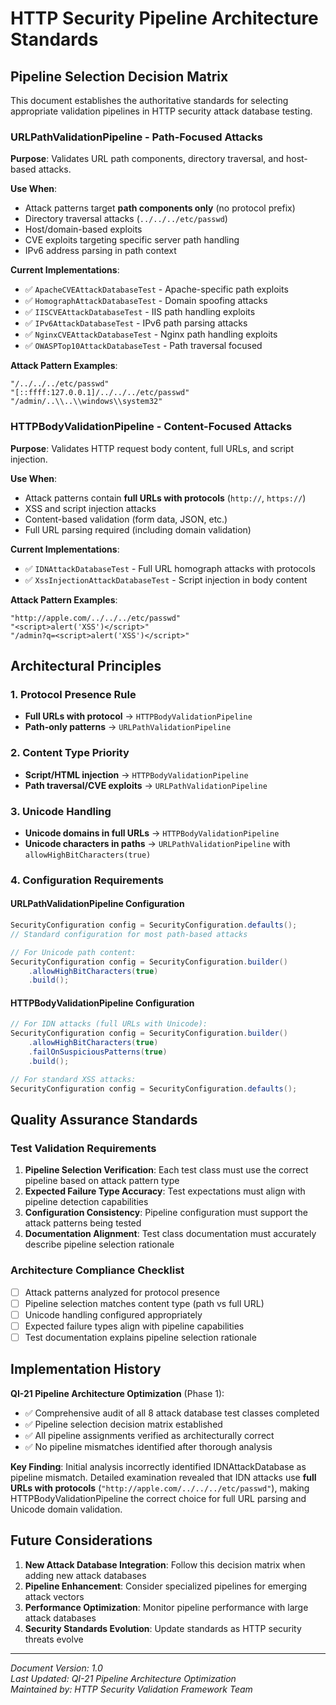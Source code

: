 # HTTP Security Pipeline Architecture Standards

## Pipeline Selection Decision Matrix

This document establishes the authoritative standards for selecting appropriate validation pipelines in HTTP security attack database testing.

### URLPathValidationPipeline - Path-Focused Attacks

**Purpose**: Validates URL path components, directory traversal, and host-based attacks.

**Use When**:
- Attack patterns target **path components only** (no protocol prefix)
- Directory traversal attacks (`../../../etc/passwd`)
- Host/domain-based exploits
- CVE exploits targeting specific server path handling
- IPv6 address parsing in path context

**Current Implementations**:
- ✅ `ApacheCVEAttackDatabaseTest` - Apache-specific path exploits
- ✅ `HomographAttackDatabaseTest` - Domain spoofing attacks
- ✅ `IISCVEAttackDatabaseTest` - IIS path handling exploits  
- ✅ `IPv6AttackDatabaseTest` - IPv6 path parsing attacks
- ✅ `NginxCVEAttackDatabaseTest` - Nginx path handling exploits
- ✅ `OWASPTop10AttackDatabaseTest` - Path traversal focused

**Attack Pattern Examples**:
```
"/../../../etc/passwd"
"[::ffff:127.0.0.1]/../../../etc/passwd" 
"/admin/..\\..\\windows\\system32"
```

### HTTPBodyValidationPipeline - Content-Focused Attacks

**Purpose**: Validates HTTP request body content, full URLs, and script injection.

**Use When**:
- Attack patterns contain **full URLs with protocols** (`http://`, `https://`)
- XSS and script injection attacks
- Content-based validation (form data, JSON, etc.)
- Full URL parsing required (including domain validation)

**Current Implementations**:
- ✅ `IDNAttackDatabaseTest` - Full URL homograph attacks with protocols
- ✅ `XssInjectionAttackDatabaseTest` - Script injection in body content

**Attack Pattern Examples**:
```
"http://аpple.com/../../../etc/passwd"
"<script>alert('XSS')</script>"
"/admin?q=<script>alert('XSS')</script>"
```

## Architectural Principles

### 1. Protocol Presence Rule
- **Full URLs with protocol** → `HTTPBodyValidationPipeline`
- **Path-only patterns** → `URLPathValidationPipeline`

### 2. Content Type Priority
- **Script/HTML injection** → `HTTPBodyValidationPipeline`
- **Path traversal/CVE exploits** → `URLPathValidationPipeline`

### 3. Unicode Handling
- **Unicode domains in full URLs** → `HTTPBodyValidationPipeline`
- **Unicode characters in paths** → `URLPathValidationPipeline` with `allowHighBitCharacters(true)`

### 4. Configuration Requirements

#### URLPathValidationPipeline Configuration
```java
SecurityConfiguration config = SecurityConfiguration.defaults();
// Standard configuration for most path-based attacks

// For Unicode path content:
SecurityConfiguration config = SecurityConfiguration.builder()
    .allowHighBitCharacters(true)
    .build();
```

#### HTTPBodyValidationPipeline Configuration  
```java
// For IDN attacks (full URLs with Unicode):
SecurityConfiguration config = SecurityConfiguration.builder()
    .allowHighBitCharacters(true)
    .failOnSuspiciousPatterns(true)
    .build();

// For standard XSS attacks:
SecurityConfiguration config = SecurityConfiguration.defaults();
```

## Quality Assurance Standards

### Test Validation Requirements
1. **Pipeline Selection Verification**: Each test class must use the correct pipeline based on attack pattern type
2. **Expected Failure Type Accuracy**: Test expectations must align with pipeline detection capabilities
3. **Configuration Consistency**: Pipeline configuration must support the attack patterns being tested
4. **Documentation Alignment**: Test class documentation must accurately describe pipeline selection rationale

### Architecture Compliance Checklist
- [ ] Attack patterns analyzed for protocol presence
- [ ] Pipeline selection matches content type (path vs full URL)
- [ ] Unicode handling configured appropriately
- [ ] Expected failure types align with pipeline capabilities
- [ ] Test documentation explains pipeline selection rationale

## Implementation History

**QI-21 Pipeline Architecture Optimization** (Phase 1):
- ✅ Comprehensive audit of all 8 attack database test classes completed
- ✅ Pipeline selection decision matrix established
- ✅ All pipeline assignments verified as architecturally correct
- ✅ No pipeline mismatches identified after thorough analysis

**Key Finding**: Initial analysis incorrectly identified IDNAttackDatabase as pipeline mismatch. Detailed examination revealed that IDN attacks use **full URLs with protocols** (`"http://аpple.com/../../../etc/passwd"`), making HTTPBodyValidationPipeline the correct choice for full URL parsing and Unicode domain validation.

## Future Considerations

1. **New Attack Database Integration**: Follow this decision matrix when adding new attack databases
2. **Pipeline Enhancement**: Consider specialized pipelines for emerging attack vectors
3. **Performance Optimization**: Monitor pipeline performance with large attack databases
4. **Security Standards Evolution**: Update standards as HTTP security threats evolve

---
*Document Version: 1.0*  
*Last Updated: QI-21 Pipeline Architecture Optimization*  
*Maintained by: HTTP Security Validation Framework Team*